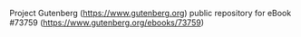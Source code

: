 Project Gutenberg (https://www.gutenberg.org) public repository for eBook #73759 (https://www.gutenberg.org/ebooks/73759)
